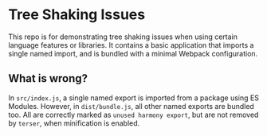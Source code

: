 # Tree Shaking Issues

This repo is for demonstrating tree shaking issues when using certain language features or libraries. It contains a basic application that imports a single named import, and is bundled with a minimal Webpack configuration.

## What is wrong?

In `src/index.js`, a single named export is imported from a package using ES Modules. However, in `dist/bundle.js`, all other named exports are bundled too. All are correctly marked as `unused harmony export`, but are not removed by `terser`, when minification is enabled.
